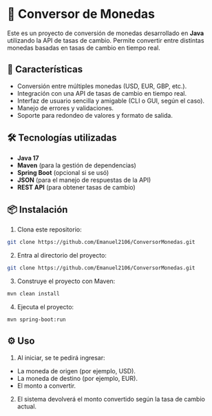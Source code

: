 # 💱 Conversor de Monedas

Este es un proyecto de conversión de monedas desarrollado en **Java** utilizando la API de tasas de cambio. Permite convertir entre distintas monedas basadas en tasas de cambio en tiempo real.

## 🚀 Características

- Conversión entre múltiples monedas (USD, EUR, GBP, etc.).
- Integración con una API de tasas de cambio en tiempo real.
- Interfaz de usuario sencilla y amigable (CLI o GUI, según el caso).
- Manejo de errores y validaciones.
- Soporte para redondeo de valores y formato de salida.

## 🛠️ Tecnologías utilizadas

- **Java 17** 
- **Maven** (para la gestión de dependencias)
- **Spring Boot** (opcional si se usó)
- **JSON** (para el manejo de respuestas de la API)
- **REST API** (para obtener tasas de cambio)

## 📦 Instalación

1. Clona este repositorio:
```bash
git clone https://github.com/Emanuel2106/ConversorMonedas.git
```

2. Entra al directorio del proyecto:
```bash
git clone https://github.com/Emanuel2106/ConversorMonedas.git
```

3. Construye el proyecto con Maven:
```bash
mvn clean install
```

4. Ejecuta el proyecto:
```bash
mvn spring-boot:run
```

## ⚙️ Uso

1. Al iniciar, se te pedirá ingresar:

- La moneda de origen (por ejemplo, USD).
- La moneda de destino (por ejemplo, EUR).
- El monto a convertir.
2. El sistema devolverá el monto convertido según la tasa de cambio actual.


